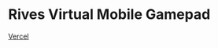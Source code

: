 # Rives Virtual Mobile Gamepad

[Vercel](https://rives-virtual-mobile-gamepad.vercel.app/gamepad.html)
